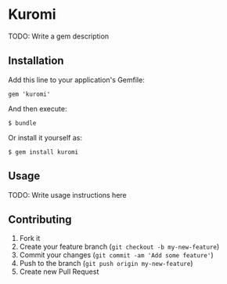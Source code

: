 # Kuromi

TODO: Write a gem description

## Installation

Add this line to your application's Gemfile:

    gem 'kuromi'

And then execute:

    $ bundle

Or install it yourself as:

    $ gem install kuromi

## Usage

TODO: Write usage instructions here

## Contributing

1. Fork it
2. Create your feature branch (`git checkout -b my-new-feature`)
3. Commit your changes (`git commit -am 'Add some feature'`)
4. Push to the branch (`git push origin my-new-feature`)
5. Create new Pull Request
